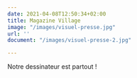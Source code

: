 ```yaml
---
date: 2021-04-08T12:50:34+02:00
title: Magazine Village
image: "/images/visuel-presse.jpg"
url: ''
document: "/images/visuel-presse-2.jpg"

---
```

Notre dessinateur est partout !